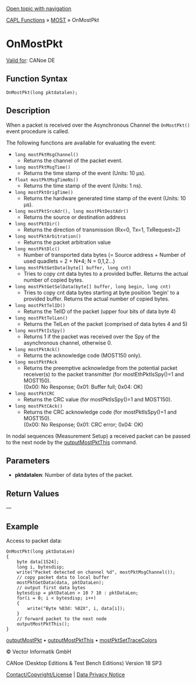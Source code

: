 [Open topic with navigation](../../../../../CANoeDEFamily.htm#Topics/CAPLFunctions/MOST/EventProcedures/CAPLfunctionOnMOSTPkt.md)

[CAPL Functions](../../CAPLfunctions.md) » [MOST](../CAPLfunctionsMOSTOverview.md) » OnMostPkt

# OnMostPkt

[Valid for](../../../Shared/FeatureAvailability.md): CANoe DE

## Function Syntax

`OnMostPkt(long pktdatalen);`

## Description

When a packet is received over the Asynchronous Channel the `OnMostPkt()` event procedure is called.

The following functions are available for evaluating the event:

- `long mostPktMsgChannel()`
  - Returns the channel of the packet event.
- `long mostPktMsgTime()`
  - Returns the time stamp of the event (Units: 10 µs).
- `float mostPktMsgTimeNs()`
  - Returns the time stamp of the event (Units: 1 ns).
- `long mostPktOrigTime()`
  - Returns the hardware generated time stamp of the event (Units: 10 µs).
- `long mostPktSrcAdr(), long mostPktDestAdr()`
  - Returns the source or destination address
- `long mostPktDir()`
  - Returns the direction of transmission (Rx=0, Tx=1, TxRequest=2)
- `long mostPktArbitration()`
  - Returns the packet arbitration value
- `long mostPktDlc()`
  - Number of transported data bytes (= Source address + Number of used quadlets = 2 + N*4; N = 0,1,2...)
- `long mostPktGetData(byte[] buffer, long cnt)`
  - Tries to copy cnt data bytes to a provided buffer. Returns the actual number of copied bytes.
- `long mostPktGetSelData(byte[] buffer, long begin, long cnt)`
  - Tries to copy cnt data bytes starting at byte position 'begin' to a provided buffer. Returns the actual number of copied bytes.
- `long mostPktTelID()`
  - Returns the TelID of the packet (upper four bits of data byte 4)
- `long mostPktTelLen()`
  - Returns the TelLen of the packet (comprised of data bytes 4 and 5)
- `long mostPktIsSpy()`
  - Returns 1 if the packet was received over the Spy of the asynchronous channel, otherwise 0.
- `long mostPktAck()`
  - Returns the acknowledge code (MOST150 only).
- `long mostPktPAck`
  - Returns the preemptive acknowledge from the potential packet receiver(s) to the packet transmitter (for mostEthPktIsSpy()=1 and MOST150).  
  (0x00: No Response; 0x01: Buffer full; 0x04: OK)
- `long mostPktCRC`
  - Returns the CRC value (for mostPktIsSpy()=1 and MOST150).
- `long mostPktCAck()`
  - Returns the CRC acknowledge code (for mostPktIsSpy()=1 and MOST150).  
  (0x00: No Response; 0x01: CRC error; 0x04: OK)

In nodal sequences (Measurement Setup) a received packet can be passed to the next node by the [outputMostPktThis](../Functions/CAPLfunctionMOSTOutputMostPktThis.md) command.

## Parameters

- **pktdatalen**: Number of data bytes of the packet.

## Return Values

—

## Example

Access to packet data:

```plaintext
OnMostPkt(long pktDataLen)
{
    byte data[1524];
    long i, bytesdisp;
    write("Packet detected on channel %d", mostPktMsgChannel());
    // copy packet data to local buffer
    mostPktGetData(data, pktDataLen);
    // output first data bytes
    bytesdisp = pktDataLen > 10 ? 10 : pktDataLen;
    for(i = 0; i < bytesdisp; i++)
    {
        write("Byte %03d: %02X", i, data[i]);
    }
    // forward packet to the next node
    outputMostPktThis();
}
```

[outputMostPkt](../Functions/CAPLfunctionMOSTOutputMostPkt.md) • [outputMostPktThis](../Functions/CAPLfunctionMOSTOutputMostPktThis.md) • [mostPktSetTraceColors](../Functions/CAPLfunctionMOSTPktSetTraceColors.md)

© Vector Informatik GmbH

CANoe (Desktop Editions & Test Bench Editions) Version 18 SP3

[Contact/Copyright/License](../../../Shared/ContactCopyrightLicense.md) | [Data Privacy Notice](https://www.vector.com/int/en/company/get-info/privacy-policy/)